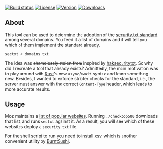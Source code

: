 [![Build status](https://img.shields.io/github/workflow/status/eikendev/sectxt/Main)](https://github.com/eikendev/sectxt/actions)
[![License](https://img.shields.io/crates/l/sectxt)](https://crates.io/crates/sectxt)
[![Version](https://img.shields.io/crates/v/sectxt)](https://crates.io/crates/sectxt)
[![Downloads](https://img.shields.io/crates/d/sectxt)](https://crates.io/crates/sectxt)

## About

This tool can be used to determine the adoption of the [security.txt standard](https://securitytxt.org/) among several domains.
You feed it a list of domains and it will tell you which of them implement the standard already.
```bash
sectxt < domains.txt
```

The idea was ~~shamelessly stolen from~~ inspired by [haksecuritytxt](https://github.com/hakluke/haksecuritytxt).
So why did I recreate a tool that already exists?
Admittedly, the main motivation was to play around with [Rust](https://www.rust-lang.org/)'s new `async`/`await` syntax and learn something new.
Besides, I wanted to enforce stricter checks for the standard, i.e., the server must answer with the correct `Content-Type` header, which leads to more accurate results.

## Usage

Moz maintains a [list of popular websites](https://moz.com/top500).
Running `./checktop500` downloads that list, and runs `sectxt` against it.
As a result, you will see which of these websites deploy a `security.txt` file.

For the shell script to run you need to install [xsv](https://github.com/BurntSushi/xsv), which is another convenient utility by [BurntSushi](https://github.com/BurntSushi).
